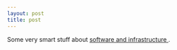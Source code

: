 ```yaml
---
layout: post
title: post 
---
```



Some very smart stuff about <a href="http://www.searls.com/presentations/jabberconf_jun02/">software and infrastructure </a>.
